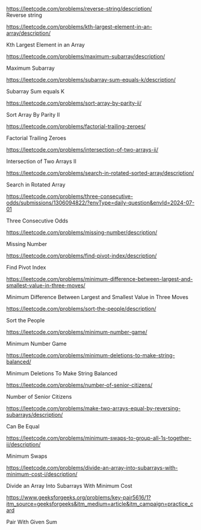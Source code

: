 https://leetcode.com/problems/reverse-string/description/   
Reverse string

https://leetcode.com/problems/kth-largest-element-in-an-array/description/

Kth Largest Element in an Array

https://leetcode.com/problems/maximum-subarray/description/

Maximum Subarray

https://leetcode.com/problems/subarray-sum-equals-k/description/

Subarray Sum equals K

https://leetcode.com/problems/sort-array-by-parity-ii/

Sort Array By Parity II

https://leetcode.com/problems/factorial-trailing-zeroes/

Factorial Trailing Zeroes

https://leetcode.com/problems/intersection-of-two-arrays-ii/

Intersection of Two Arrays II

https://leetcode.com/problems/search-in-rotated-sorted-array/description/

Search in Rotated Array

https://leetcode.com/problems/three-consecutive-odds/submissions/1306094822/?envType=daily-question&envId=2024-07-01

Three Consecutive Odds

https://leetcode.com/problems/missing-number/description/

Missing Number

https://leetcode.com/problems/find-pivot-index/description/

Find Pivot Index

https://leetcode.com/problems/minimum-difference-between-largest-and-smallest-value-in-three-moves/

Minimum Difference Between Largest and Smallest Value in Three Moves

https://leetcode.com/problems/sort-the-people/description/

Sort the People

https://leetcode.com/problems/minimum-number-game/

Minimum Number Game

https://leetcode.com/problems/minimum-deletions-to-make-string-balanced/

Minimum Deletions To Make String Balanced

https://leetcode.com/problems/number-of-senior-citizens/

Number of Senior Citizens

https://leetcode.com/problems/make-two-arrays-equal-by-reversing-subarrays/description/

Can Be Equal

https://leetcode.com/problems/minimum-swaps-to-group-all-1s-together-ii/description/

Minimum Swaps

https://leetcode.com/problems/divide-an-array-into-subarrays-with-minimum-cost-i/description/

Divide an Array Into Subarrays With Minimum Cost

https://www.geeksforgeeks.org/problems/key-pair5616/1?itm_source=geeksforgeeks&itm_medium=article&itm_campaign=practice_card

Pair With Given Sum






